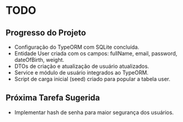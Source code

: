 # TODO

## Progresso do Projeto
- Configuração do TypeORM com SQLite concluída.
- Entidade User criada com os campos: fullName, email, password, dateOfBirth, weight.
- DTOs de criação e atualização de usuário atualizados.
- Service e módulo de usuário integrados ao TypeORM.
- Script de carga inicial (seed) criado para popular a tabela user.

## Próxima Tarefa Sugerida
- Implementar hash de senha para maior segurança dos usuários. 